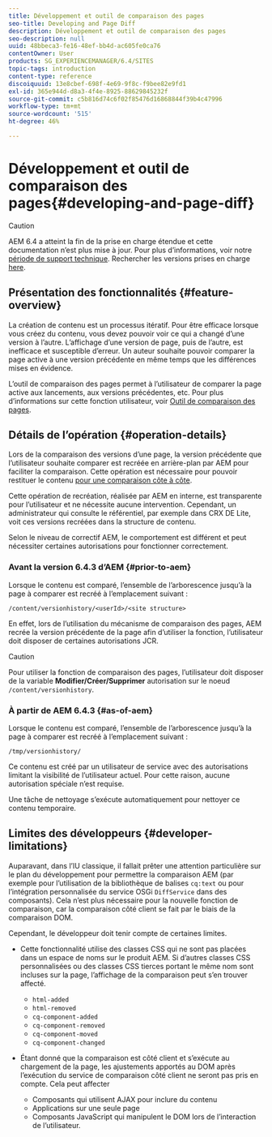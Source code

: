 ```yaml
---
title: Développement et outil de comparaison des pages
seo-title: Developing and Page Diff
description: Développement et outil de comparaison des pages
seo-description: null
uuid: 48bbeca3-fe16-48ef-bb4d-ac605fe0ca76
contentOwner: User
products: SG_EXPERIENCEMANAGER/6.4/SITES
topic-tags: introduction
content-type: reference
discoiquuid: 13e8cbef-698f-4e69-9f8c-f9bee82e9fd1
exl-id: 365e944d-d8a3-4f4e-8925-88629845232f
source-git-commit: c5b816d74c6f02f85476d16868844f39b4c47996
workflow-type: tm+mt
source-wordcount: '515'
ht-degree: 46%

---
```


# Développement et outil de comparaison des pages{#developing-and-page-diff}

>[!CAUTION]
>
>AEM 6.4 a atteint la fin de la prise en charge étendue et cette documentation n’est plus mise à jour. Pour plus d’informations, voir notre [période de support technique](https://helpx.adobe.com/fr/support/programs/eol-matrix.html). Rechercher les versions prises en charge [here](https://experienceleague.adobe.com/docs/?lang=fr).

## Présentation des fonctionnalités {#feature-overview}

La création de contenu est un processus itératif. Pour être efficace lorsque vous créez du contenu, vous devez pouvoir voir ce qui a changé d’une version à l’autre. L’affichage d’une version de page, puis de l’autre, est inefficace et susceptible d’erreur. Un auteur souhaite pouvoir comparer la page active à une version précédente en même temps que les différences mises en évidence.

L’outil de comparaison des pages permet à l’utilisateur de comparer la page active aux lancements, aux versions précédentes, etc. Pour plus d’informations sur cette fonction utilisateur, voir [Outil de comparaison des pages](/help/sites-authoring/page-diff.md).

## Détails de l’opération {#operation-details}

Lors de la comparaison des versions d’une page, la version précédente que l’utilisateur souhaite comparer est recréée en arrière-plan par AEM pour faciliter la comparaison. Cette opération est nécessaire pour pouvoir restituer le contenu [pour une comparaison côte à côte](/help/sites-authoring/page-diff.md#presentation-of-differences).

Cette opération de recréation, réalisée par AEM en interne, est transparente pour l’utilisateur et ne nécessite aucune intervention. Cependant, un administrateur qui consulte le référentiel, par exemple dans CRX DE Lite, voit ces versions recréées dans la structure de contenu.

Selon le niveau de correctif AEM, le comportement est différent et peut nécessiter certaines autorisations pour fonctionner correctement.

### Avant la version 6.4.3 d’AEM {#prior-to-aem}

Lorsque le contenu est comparé, l’ensemble de l’arborescence jusqu’à la page à comparer est recréé à l’emplacement suivant :

`/content/versionhistory/<userId>/<site structure>`

En effet, lors de l’utilisation du mécanisme de comparaison des pages, AEM recrée la version précédente de la page afin d’utiliser la fonction, l’utilisateur doit disposer de certaines autorisations JCR.

>[!CAUTION]
>
>Pour utiliser la fonction de comparaison des pages, l’utilisateur doit disposer de la variable **Modifier/Créer/Supprimer** autorisation sur le noeud `/content/versionhistory`.

### À partir de AEM 6.4.3 {#as-of-aem}

Lorsque le contenu est comparé, l’ensemble de l’arborescence jusqu’à la page à comparer est recréé à l’emplacement suivant :

`/tmp/versionhistory/`

Ce contenu est créé par un utilisateur de service avec des autorisations limitant la visibilité de l’utilisateur actuel. Pour cette raison, aucune autorisation spéciale n’est requise.

Une tâche de nettoyage s’exécute automatiquement pour nettoyer ce contenu temporaire.

## Limites des développeurs {#developer-limitations}

Auparavant, dans l’IU classique, il fallait prêter une attention particulière sur le plan du développement pour permettre la comparaison AEM (par exemple pour l’utilisation de la bibliothèque de balises `cq:text` ou pour l’intégration personnalisée du service OSGi `DiffService` dans des composants). Cela n’est plus nécessaire pour la nouvelle fonction de comparaison, car la comparaison côté client se fait par le biais de la comparaison DOM.

Cependant, le développeur doit tenir compte de certaines limites.

* Cette fonctionnalité utilise des classes CSS qui ne sont pas placées dans un espace de noms sur le produit AEM. Si d’autres classes CSS personnalisées ou des classes CSS tierces portant le même nom sont incluses sur la page, l’affichage de la comparaison peut s’en trouver affecté.

   * `html-added`
   * `html-removed`
   * `cq-component-added`
   * `cq-component-removed`
   * `cq-component-moved`
   * `cq-component-changed`

* Étant donné que la comparaison est côté client et s’exécute au chargement de la page, les ajustements apportés au DOM après l’exécution du service de comparaison côté client ne seront pas pris en compte. Cela peut affecter

   * Composants qui utilisent AJAX pour inclure du contenu
   * Applications sur une seule page
   * Composants JavaScript qui manipulent le DOM lors de l’interaction de l’utilisateur.
